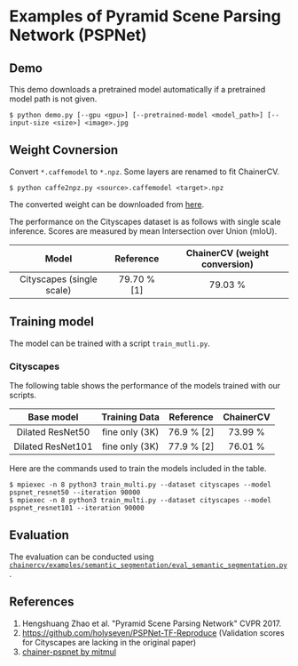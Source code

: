 # Examples of Pyramid Scene Parsing Network (PSPNet)

## Demo
This demo downloads a pretrained model automatically if a pretrained model path is not given.
```
$ python demo.py [--gpu <gpu>] [--pretrained-model <model_path>] [--input-size <size>] <image>.jpg
```

## Weight Covnersion

Convert `*.caffemodel` to `*.npz`. Some layers are renamed to fit ChainerCV.
```
$ python caffe2npz.py <source>.caffemodel <target>.npz
```

The converted weight can be downloaded from [here](https://chainercv-models.preferred.jp/pspnet_resnet101_cityscapes_converted_2018_05_22.npz).

The performance on the Cityscapes dataset is as follows with single scale inference.
Scores are measured by mean Intersection over Union (mIoU).

| Model | Reference | ChainerCV (weight conversion) |
|:-:|:-:|:-:|
| Cityscapes (single scale) | 79.70 % [1] | 79.03 % |

## Training model

The model can be trained with a script `train_mutli.py`.

### Cityscapes

The following table shows the performance of the models trained with our scripts.

| Base model | Training Data |  Reference | ChainerCV |
|:-:|:-:|:-:|:-:|
| Dilated ResNet50 | fine only (3K) | 76.9 % [2] |  73.99 % |
| Dilated ResNet101 | fine only (3K) |  77.9 % [2] | 76.01 % |

Here are the commands used to train the models included in the table.

```
$ mpiexec -n 8 python3 train_multi.py --dataset cityscapes --model pspnet_resnet50 --iteration 90000
$ mpiexec -n 8 python3 train_multi.py --dataset cityscapes --model pspnet_resnet101 --iteration 90000
```

## Evaluation
The evaluation can be conducted using [`chainercv/examples/semantic_segmentation/eval_semantic_segmentation.py`](https://github.com/chainer/chainercv/blob/master/examples/semantic_segmentation).


## References
1. Hengshuang Zhao et al. "Pyramid Scene Parsing Network" CVPR 2017.
2. https://github.com/holyseven/PSPNet-TF-Reproduce (Validation scores for Cityscapes are lacking in the original paper)
3. [chainer-pspnet by mitmul](https://github.com/mitmul/chainer-pspnet)
